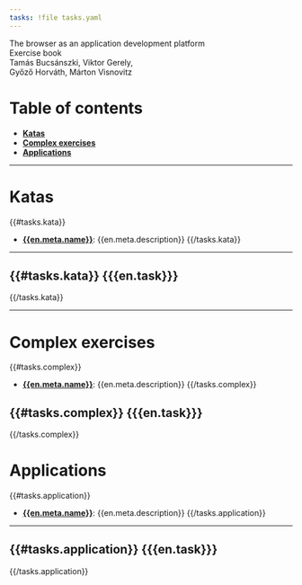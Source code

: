 ```yaml
---
tasks: !file tasks.yaml
---
```


<div class="cover">
  <div class="title">
    The browser as an application development platform<br>
  </div>
  <div class="title">
    Exercise book
  </div>

  <div class="authors">
    Tamás Bucsánszki, Viktor Gerely,<br>
    Győző Horváth, Márton Visnovitz
  </div>

  <div class="subtitle">
  </div>

  <div class="disclaimer">
  </div>
</div>

# Table of contents

- **[Katas](#katas)**
- **[Complex exercises](#complex-exercises)**
- **[Applications](#applications)**

---

# Katas

{{#tasks.kata}}
- **[{{en.meta.name}}](#!/../tasks/{{id}}/task.en.md)**: {{en.meta.description}}
{{/tasks.kata}}

---

{{#tasks.kata}}
{{{en.task}}}
---
{{/tasks.kata}}

---

# Complex exercises

{{#tasks.complex}}
- **[{{en.meta.name}}](#!/../tasks/{{id}}/task.en.md)**: {{en.meta.description}}
{{/tasks.complex}}

{{#tasks.complex}}
{{{en.task}}}
---
{{/tasks.complex}}

# Applications

{{#tasks.application}}
- **[{{en.meta.name}}](#!/../tasks/{{id}}/task.en.md)**: {{en.meta.description}}
{{/tasks.application}}

---

{{#tasks.application}}
{{{en.task}}}
---
{{/tasks.application}}